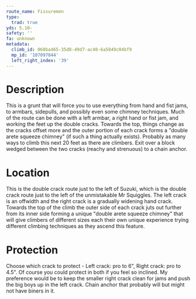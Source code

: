 ```yaml
---
route_name: Fissuremen
type:
  trad: true
yds: 5.10-
safety: ''
fa: unknown
metadata:
  climb_id: 060ba465-35d8-49d7-ac40-6a5849c04bf9
  mp_id: '107097844'
  left_right_index: '39'
---
```

# Description
This is a grunt that will force you to use everything from hand and fist jams, to armbars, sidepulls, and possibly even some chimney techniques. Much of the route can be done with a left armbar, a right hand or fist jam, and working the feet up the double cracks.  Towards the top, things change as the cracks offset more and the outer portion of each crack forms a "double arete squeeze chimney" (if such a thing actually exists). Probably as many ways to climb this next 20 feet as there are climbers. Exit over a block wedged between the two cracks (reachy and strenuous) to a chain anchor.

# Location
This is the double crack route just to the left of Suzuki, which is the double crack route just to the left of the unmistakable Mr Squiggles. The left crack is an offwidth and the right crack is a gradually widening hand crack. Towards the top of the climb the outer side of each crack juts out further from its inner side forming a unique "double arete squeeze chimney" that will give climbers of different sizes each their own unique experience trying different climbing techniques as they ascend this feature.

# Protection
Choose which crack to protect - Left crack: pro to 6", Right crack: pro to 4.5". Of course you could protect in both if you feel so inclined. My preference would be to keep the smaller right crack clean for jams and push the big boys up in the left crack. Chain anchor that probably will but might not have biners in it.
